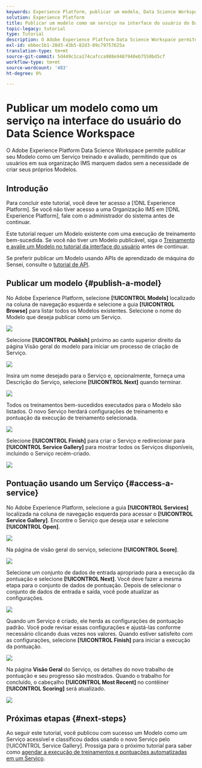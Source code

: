 ```yaml
---
keywords: Experience Platform, publicar um modelo, Data Science Workspace, tópicos populares, pontuar um serviço
solution: Experience Platform
title: Publicar um modelo como um serviço na interface do usuário do Data Science Workspace
topic-legacy: tutorial
type: Tutorial
description: O Adobe Experience Platform Data Science Workspace permite publicar seu Modelo como um Serviço treinado e avaliado, permitindo que os usuários em sua organização IMS marquem dados sem a necessidade de criar seus próprios Modelos.
exl-id: ebbec1b1-20d3-43b5-82d3-89c79757625a
translation-type: tm+mt
source-git-commit: 5d449c1ca174cafcca988e9487940eb7550bd5cf
workflow-type: tm+mt
source-wordcount: '483'
ht-degree: 0%

---
```


# Publicar um modelo como um serviço na interface do usuário do Data Science Workspace

O Adobe Experience Platform Data Science Workspace permite publicar seu Modelo como um Serviço treinado e avaliado, permitindo que os usuários em sua organização IMS marquem dados sem a necessidade de criar seus próprios Modelos.

## Introdução

Para concluir este tutorial, você deve ter acesso a [!DNL Experience Platform]. Se você não tiver acesso a uma Organização IMS em [!DNL Experience Platform], fale com o administrador do sistema antes de continuar.

Este tutorial requer um Modelo existente com uma execução de treinamento bem-sucedida. Se você não tiver um Modelo publicável, siga o [Treinamento e avalie um Modelo no tutorial da interface do usuário](./train-evaluate-model-ui.md) antes de continuar.

Se preferir publicar um Modelo usando APIs de aprendizado de máquina do Sensei, consulte o [tutorial de API](./publish-model-service-api.md).

## Publicar um modelo {#publish-a-model}

No Adobe Experience Platform, selecione **[!UICONTROL Models]** localizado na coluna de navegação esquerda e selecione a guia **[!UICONTROL Browse]** para listar todos os Modelos existentes. Selecione o nome do Modelo que deseja publicar como um Serviço.

![](../images/models-recipes/publish-model/browse_model.png)

Selecione **[!UICONTROL Publish]** próximo ao canto superior direito da página Visão geral do modelo para iniciar um processo de criação de Serviço.

![](../images/models-recipes/publish-model/view_training.png)

Insira um nome desejado para o Serviço e, opcionalmente, forneça uma Descrição do Serviço, selecione **[!UICONTROL Next]** quando terminar.

![](../images/models-recipes/publish-model/configure_training.png)

Todos os treinamentos bem-sucedidos executados para o Modelo são listados. O novo Serviço herdará configurações de treinamento e pontuação da execução de treinamento selecionada.

![](../images/models-recipes/publish-model/select_training_run.png)

Selecione **[!UICONTROL Finish]** para criar o Serviço e redirecionar para **[!UICONTROL Service Gallery]** para mostrar todos os Serviços disponíveis, incluindo o Serviço recém-criado.

![](../images/models-recipes/publish-model/service_gallery.png)

## Pontuação usando um Serviço {#access-a-service}

No Adobe Experience Platform, selecione a guia **[!UICONTROL Services]** localizada na coluna de navegação esquerda para acessar o **[!UICONTROL Service Gallery]**. Encontre o Serviço que deseja usar e selecione **[!UICONTROL Open]**.

![](../images/models-recipes/publish-model/open_service.png)

Na página de visão geral do serviço, selecione **[!UICONTROL Score]**.

![](../images/models-recipes/publish-model/score_service.png)

Selecione um conjunto de dados de entrada apropriado para a execução da pontuação e selecione **[!UICONTROL Next]**. Você deve fazer a mesma etapa para o conjunto de dados de pontuação. Depois de selecionar o conjunto de dados de entrada e saída, você pode atualizar as configurações.

![](../images/models-recipes/publish-model/select_datasets.png)

Quando um Serviço é criado, ele herda as configurações de pontuação padrão. Você pode revisar essas configurações e ajustá-las conforme necessário clicando duas vezes nos valores. Quando estiver satisfeito com as configurações, selecione **[!UICONTROL Finish]** para iniciar a execução da pontuação.

![](../images/models-recipes/publish-model/scoring_configs.png)

Na página **Visão Geral** do Serviço, os detalhes do novo trabalho de pontuação e seu progresso são mostrados. Quando o trabalho for concluído, o cabeçalho **[!UICONTROL Most Recent]** no contêiner **[!UICONTROL Scoring]** será atualizado.

![](../images/models-recipes/publish-model/pending_scoring.png)

## Próximas etapas {#next-steps}

Ao seguir este tutorial, você publicou com sucesso um Modelo como um Serviço acessível e classificou dados usando o novo Serviço pelo [!UICONTROL Service Gallery]. Prossiga para o próximo tutorial para saber como [agendar a execução de treinamentos e pontuações automatizadas em um Serviço](./schedule-models-ui.md).
